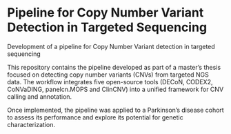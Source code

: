 # Pipeline for Copy Number Variant Detection in Targeted Sequencing
Development of a pipeline for Copy Number Variant detection in targeted sequencing

This repository contains the pipeline developed as part of a master’s thesis focused on detecting copy number variants (CNVs) from targeted NGS data. The workflow integrates five open-source tools (DECoN, CODEX2, CoNVaDING, panelcn.MOPS and ClinCNV) into a unified framework for CNV calling and annotation.

Once implemented, the pipeline was applied to a Parkinson’s disease cohort to assess its performance and explore its potential for genetic characterization.
